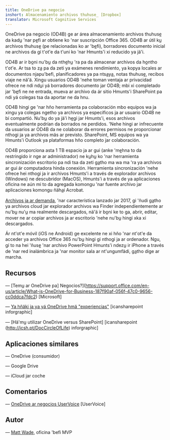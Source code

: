 ```yaml
---
title: OneDrive pa negocio
inshort: Almacenamiento archivos thuhuse̲ [Dropbox]
translator: Microsoft Cognitive Services
---
```



OneDrive pa negocio (OD4B) ge ar área almacenamiento archivos thuhuse̲ da kadu̲ 'nar pe̲fi ar obtiene ko 'nar suscripción Office 365. OD4B ar útil ku̲ archivos thuhuse̲ (pe relacionadas ko ar 'be̲fi), borradores documento inicial ne archivos da gí t'ot'e da t'uni ko 'nar Hmunts'i xi reducido ya jä'i.

OD4B ar ir bo̲ni nu'bu̲ da nthe̲hu̲ 'ra pa da almacenar archivos da ho̲ntho t'ot'e. Ar tsa to za̲ pa da zeti ya exámenes rendimiento, ya kopya locales ar documentos njapu'befi, planificadores ya pa ntsa̲ya̲, notas thuhuse̲, recibos viaje ne nä'ä. Xingu usuarios OD4B 'nehe toman ventaja ar privacidad ofrece ne ndi ndu̲i yá borradores documento jar OD4B; mbi xi completado jar 'be̲fi ne ne entrada, mueva ar archivo da ár sitio Hmunts'i SharePoint pa ndi yá colegas tsa da aportar ne da hnu.

OD4B hingi ge 'nar hño herramienta pa colaboración mbo equipos wa ja xingu ya colegas ngetho ya archivos ya específicos ja ar usuario OD4B ne bí compartió. Nu'bu̲ do ya jä'i he̲gi jar Hmunts'i, esos archivos eventualmente podrían da borrados ne perdidos. 'Nehe hingi ar infrecuente da usuarios ar OD4B da ne colaborar da errores permisos ne proporcionar nthogi ja ya archivos mäs ar previsto. SharePoint, MS equipos wa ya Hmunts'i Outlook ya plataformas hño completo jar colaboración.

OD4B proporciona asta 1 TB espacio ja ar gui (anke 'me̲hna to da restringido ir nge ar administrador) ne ku̲hu̲ ko 'nar herramienta sincronización escritorio pa ndi tsa da zeti ga̲tho ma wa ma 'ra ya archivos ar gui ár computadora hinda conexión. Herramienta sincronización 'nehe ofrece hei nthogi ja ir archivos Hmunts'i a través de explorador archivos (Windows) ne descubridor (MacOS), Hmunts'i a través de ya aplicaciones oficina ne aún mi to da agregada komongu 'nar fuente archivo jar aplicaciones komongu ñäha̲i Acrobat. 

[Archivos ja ar demanda](https://blogs.office.com/en-us/2017/05/11/introducing-onedrive-files-on-demand-and-additional-features-making-it-easier-to-access-and-share-files/), 'nar característica lanzado jar 2017, gi 'ñudi ga̲tho ya archivos cloud jar explorador archivos wa Finder independientemente ar nu'bu̲ nu'u̲ ma realmente descargados, nä'ä ir bo̲ni ke to ga, abrir, editar, mover ne ar copiar archivos ja ar escritorio 'nehe nu'bu̲ hingi xka xi descargados.

Ár nt'ot'e móvil (iOS ne Android) ge excelente ne xi hño 'nar nt'ot'e da acceder ya archivos Office 365 nu'bu̲ hingi gi nthogi ja ar ordenador. Ngu, gí to na hei 'ñuse̲ 'nar archivo PowerPoint Hmunts'i ndezu̲ ir iPhone a través de 'nar red inalámbrica ja 'nar monitor sala ar nt'ungumfädi, ga̲tho dige ar marcha.

Recursos
---------

— [Temu̲ ar OneDrive pa]
    Negocios?](https://support.office.com/en-us/article/What-is-OneDrive-for-Business-187f90af-056f-47c0-9656-cc0ddca7fdc2)
    \[Microsoft\]

— [Ya hñäki ja ya yá OneDrive
    hmä "experiencias"](http://icsh.pt/OneDriveTree) \[icansharepoint
    inforgraphic\]

— [Hä'mu̲ utilizar OneDrive versus SharePoint] \[icansharepoint (http://icsh.pt/DocCircleOfLife)
    inforgraphic\]

Aplicaciones similares
--------------------

— OneDrive (consumidor)

— Google Drive

— iCloud jar coche

Comentarios
---------

— [OneDrive ar negocios UserVoice](https://onedrive.uservoice.com/forums/262982-onedrive/category/86090-onedrive-for-business)
    \[UserVoice\]

Autor
---------

— [Matt Wade](https://www.linkedin.com/in/thatmattwade/), oficina 'befi MVP

